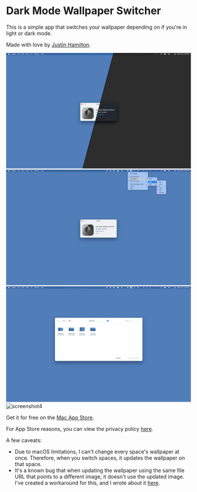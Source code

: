 # Dark Mode Wallpaper Switcher

This is a simple app that switches your wallpaper depending on if you're in light or dark mode.

Made with love by [Justin Hamilton](https://www.jwhamilton.co/).

![screenshot1](/images/1.png)
![screenshot2](/images/2.png)
![screenshot3](/images/3.png)
![screenshot4](/images/4.png)

Get it for free on the [Mac App Store](https://apps.apple.com/us/app/dark-mode-wallpaper-switcher/id1488154568).

For App Store reasons, you can view the privacy policy [here](https://github.com/jwhamilton99/dark-mode-wallpaper/blob/master/privacypolicy.md).

A few caveats:

* Due to macOS limitations, I can't change every space's wallpaper at once. Therefore, when you switch spaces, it updates the wallpaper on that space.
* It's a known bug that when updating the wallpaper using the same file URL that points to a different image, it doesn't use the updated image. I've created a workaround for this, and I wrote about it [here](https://medium.com/@jwhamilton99/updating-wallpaper-urls-in-swift-6b014792e8b).